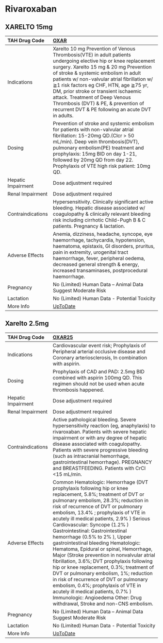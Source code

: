 # Rivaroxaban

## XARELTO 15mg

| TAH Drug Code      | [OXAR](https://www.tahsda.org.tw/drugs/hissearch.php?drug_code=OXAR)                                                                                                                                                                                                                                                                                                                                                                                            |
|:-------------------|:----------------------------------------------------------------------------------------------------------------------------------------------------------------------------------------------------------------------------------------------------------------------------------------------------------------------------------------------------------------------------------------------------------------------------------------------------------------|
| Indications        | Xarelto 10 mg Prevention of Venous Thrombosis(VTE) in adult patients undergoing elective hip or knee replacement surgery. Xarelto 15 mg & 20 mg Prevention of stroke & systemic embolism in adult patients w/ non-valvular atrial fibrillation w/ ≧1 risk factors eg CHF, HTN, age ≧75 yr, DM, prior stroke or transient ischaemic attack. Treatment of Deep Venous Thrombosis (DVT) & PE, & prevention of recurrent DVT & PE following an acute DVT in adults. |
| Dosing             | Prevention of stroke and systemic embolism for patients with non-valvular atrial fibrillation: 15-20mg QD.(Clcr > 50 mL/min). Deep vein thrombosis(DVT), pulmonary embolism(PE) treatment and prophylaxis: 15mg BID on day 1-21, followed by 20mg QD from day 22. Prophylaxis of VTE high risk patient: 10mg QD.                                                                                                                                                |
| Hepatic Impairment | Dose adjustment required                                                                                                                                                                                                                                                                                                                                                                                                                                        |
| Renal Impairment   | Dose adjustment required                                                                                                                                                                                                                                                                                                                                                                                                                                        |
| Contraindications  | Hypersensitivity. Clinically significant active bleeding. Hepatic disease associated w/ coagulopathy & clinically relevant bleeding risk including cirrhotic Child-Pugh B & C patients. Pregnancy & lactation.                                                                                                                                                                                                                                                  |
| Adverse Effects    | Anemia, dizziness, headache, syncope, eye haemorrhage, tachycardia, hypotension, haematoma, epistaxis, GI disorders, pruritus, pain in extremity, urogenital tract haemorrhage, fever, peripheral oedema, decreased general strength & energy, increased transaminases, postprocedural haemorrhage.                                                                                                                                                             |
| Pregnancy          | No (Limited) Human Data – Animal Data Suggest Moderate Risk                                                                                                                                                                                                                                                                                                                                                                                                     |
| Lactation          | No (Limited) Human Data - Potential Toxicity                                                                                                                                                                                                                                                                                                                                                                                                                    |
| More Info          | [UpToDate](https://www.uptodate.com/contents/rivaroxaban-drug-information)                                                                                                                                                                                                                                                                                                                                                                                      |

## Xarelto 2.5mg

| TAH Drug Code      | [OXAR25](https://www.tahsda.org.tw/drugs/hissearch.php?drug_code=OXAR25)                                                                                                                                                                                                                                                                                                                                                                                                                                                                                                                                                                                                                                                                                                                                                                                 |
|:-------------------|:---------------------------------------------------------------------------------------------------------------------------------------------------------------------------------------------------------------------------------------------------------------------------------------------------------------------------------------------------------------------------------------------------------------------------------------------------------------------------------------------------------------------------------------------------------------------------------------------------------------------------------------------------------------------------------------------------------------------------------------------------------------------------------------------------------------------------------------------------------|
| Indications        | Cardiovascular event risk; Prophylaxis of Peripheral arterial occlusive disease and Coronary arteriosclerosis, In combination with aspirin.                                                                                                                                                                                                                                                                                                                                                                                                                                                                                                                                                                                                                                                                                                              |
| Dosing             | Prophylaxis of CAD and PAD: 2.5mg BID combined with aspirin 100mg QD. This regimen should not be used when acute thrombosis happened.                                                                                                                                                                                                                                                                                                                                                                                                                                                                                                                                                                                                                                                                                                                    |
| Hepatic Impairment | Dose adjustment required                                                                                                                                                                                                                                                                                                                                                                                                                                                                                                                                                                                                                                                                                                                                                                                                                                 |
| Renal Impairment   | Dose adjustment required                                                                                                                                                                                                                                                                                                                                                                                                                                                                                                                                                                                                                                                                                                                                                                                                                                 |
| Contraindications  | Active pathological bleeding. Severe hypersensitivity reaction (eg, anaphylaxis) to rivaroxaban. Patients with severe hepatic impairment or with any degree of hepatic disease associated with coagulopathy. Patients with severe progressive bleeding (such as intracranial hemorrhage, gastrointestinal hemorrhage). PREGNANCY and BREASTFEEDING. Patients with CrCl <15 mL/min.                                                                                                                                                                                                                                                                                                                                                                                                                                                                       |
| Adverse Effects    | Common Hematologic: Hemorrhage (DVT prophylaxis following hip or knee replacement, 5.8%; treatment of DVT or pulmonary embolism, 28.3%; reduction in risk of recurrence of DVT or pulmonary embolism, 13.4% ; prophylaxis of VTE in acutely ill medical patients, 2.9% ) Serious Cardiovascular: Syncope (1.2% ) Gastrointestinal: Gastrointestinal hemorrhage (0.5% to 2% ), Upper gastrointestinal bleeding Hematologic: Hematoma, Epidural or spinal, Hemorrhage, Major (Stroke prevention in nonvalvular atrial fibrillation, 3.6%; DVT prophylaxis following hip or knee replacement, 0.3%; treatment of DVT or pulmonary embolism, 1%; reduction in risk of recurrence of DVT or pulmonary embolism, 0.4%; prophylaxis of VTE in acutely ill medical patients, 0.7% ) Immunologic: Angioedema Other: Drug withdrawal, Stroke and non-CNS embolism. |
| Pregnancy          | No (Limited) Human Data – Animal Data Suggest Moderate Risk                                                                                                                                                                                                                                                                                                                                                                                                                                                                                                                                                                                                                                                                                                                                                                                              |
| Lactation          | No (Limited) Human Data - Potential Toxicity                                                                                                                                                                                                                                                                                                                                                                                                                                                                                                                                                                                                                                                                                                                                                                                                             |
| More Info          | [UpToDate](https://www.uptodate.com/contents/rivaroxaban-drug-information)                                                                                                                                                                                                                                                                                                                                                                                                                                                                                                                                                                                                                                                                                                                                                                               |

